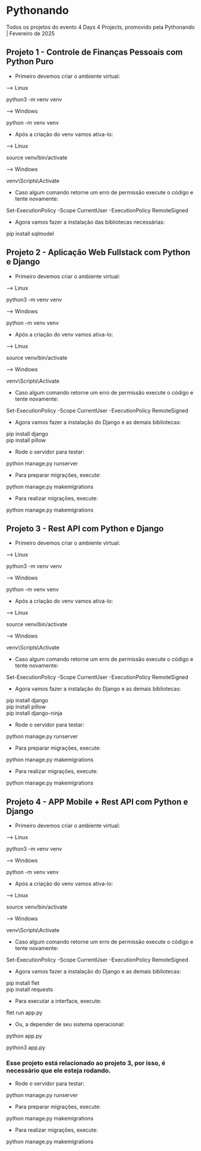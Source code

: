 # Pythonando  


Todos os projetos do evento 4 Days 4 Projects, promovido pela Pythonando | Fevereiro de 2025  



  
## Projeto 1 - Controle de Finanças Pessoais com Python Puro  


* Primeiro devemos criar o ambiente virtual: 


--> Linux  


python3 -m venv venv  


--> Windows  


python -m venv venv  


* Após a criação do venv vamos ativa-lo:

 
--> Linux  


source venv/bin/activate 


--> Windows  


venv\Scripts\Activate  


* Caso algum comando retorne um erro de permissão execute o código e tente novamente:

   
Set-ExecutionPolicy Scope CurrentUser ExecutionPolicy RemoteSigned


* Agora vamos fazer a instalação das bibliotecas necessárias:


pip install sqlmodel  




## Projeto 2 - Aplicação Web Fullstack com Python e Django  

  
* Primeiro devemos criar o ambiente virtual:  


--> Linux  


python3 -m venv venv  


--> Windows  


python -m venv venv  


* Após a criação do venv vamos ativa-lo:

  
--> Linux 


source venv/bin/activate


--> Windows  


venv\Scripts\Activate  

  
* Caso algum comando retorne um erro de permissão execute o código e tente novamente:


Set-ExecutionPolicy Scope CurrentUser ExecutionPolicy RemoteSigned  

  
* Agora vamos fazer a instalação do Django e as demais bibliotecas:


pip install django  
pip install pillow  


* Rode o servidor para testar:


python manage.py runserver  


  
* Para preparar migrações, execute:

  
python manage.py makemigrations  

  
* Para realizar migrações, execute:

  
python manage.py makemigrations  



  
## Projeto 3 - Rest API com Python e Django  

  
* Primeiro devemos criar o ambiente virtual:

  
--> Linux  


python3 -m venv venv  


--> Windows 


python -m venv venv  

  
* Após a criação do venv vamos ativa-lo:

  
--> Linux  


source venv/bin/activate  


--> Windows  


venv\Scripts\Activate  

  
* Caso algum comando retorne um erro de permissão execute o código e tente novamente:

    
Set-ExecutionPolicy Scope CurrentUser ExecutionPolicy RemoteSigned

  
* Agora vamos fazer a instalação do Django e as demais bibliotecas:

   
pip install django  
pip install pillow  
pip install django-ninja  

  
* Rode o servidor para testar:

  
python manage.py runserver  

  
* Para preparar migrações, execute:

   
python manage.py makemigrations  

  
* Para realizar migrações, execute:

  
python manage.py makemigrations


  
  
## Projeto 4 - APP Mobile + Rest API com Python e Django  

  
* Primeiro devemos criar o ambiente virtual:


--> Linux  


python3 -m venv venv  


--> Windows  


python -m venv venv  

  
* Após a criação do venv vamos ativa-lo:

   
--> Linux 


source venv/bin/activate  


--> Windows  


venv\Scripts\Activate 

  
* Caso algum comando retorne um erro de permissão execute o código e tente novamente:

  
Set-ExecutionPolicy Scope CurrentUser ExecutionPolicy RemoteSigned

  
* Agora vamos fazer a instalação do Django e as demais bibliotecas:

  
pip install flet  
pip install requests  


* Para executar a interface, execute:

  
flet run app.py  


* Ou, a depender de seu sistema operacional:

   
python app.py  


python3 app.py  

  
### Esse projeto está relacionado ao projeto 3, por isso, é necessário que ele esteja rodando.  


* Rode o servidor para testar:

   
python manage.py runserver  

  
* Para preparar migrações, execute:

  
python manage.py makemigrations  

  
* Para realizar migrações, execute:

  
python manage.py makemigrations
